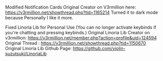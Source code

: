 Modified Notification Cards
Original Creator on V3rmillion here: https://v3rmillion.net/showthread.php?tid=1165214
Turned it to dark mode because
Personally I like it more.

Fixed Linoria Lib for Personal Use (You can no longer activate keybinds if you're chatting and pressing keybinds.)
Original Linoria Lib Creator on v3rmillion: https://v3rmillion.net/member.php?action=profile&uid=124594
Original Thread : https://v3rmillion.net/showthread.php?tid=1150670
Original Linoria Lib Github Page: https://github.com/violin-suzutsuki/LinoriaLib
